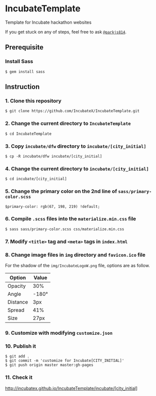 # IncubateTemplate
Template for Incubate hackathon websites

If you get stuck on any of steps, feel free to ask <a href="http://fb.com/parkjs814" target="_blank">`@parkjs814`</a>.

Prerequisite
------------
### Install Sass
    $ gem install sass

Instruction
-----------
### 1. Clone this repository
    $ git clone https://github.com/IncubateX/IncubateTemplate.git
### 2. Change the current directory to `IncubateTemplate`
    $ cd IncubateTemplate
### 3. Copy `incubate/dfw` directory to `incubate/[city_initial]`
    $ cp -R incubate/dfw incubate/[city_initial]
### 4. Change the current directory to `incubate/[city_initial]`
    $ cd incubate/[city_initial]
### 5. Change the primary color on the 2nd line of `sass/primary-color.scss`
    $primary-color: rgb(67, 198, 219) !default;
### 6. Compile `.scss` files into the `materialize.min.css` file
    $ sass sass/primary-color.scss css/materialize.min.css
### 7. Modify `<title>` tag and `<meta>` tags in `index.html`
### 8. Change image files in `img` directory and `favicon.ico` file
For the shadow of the `img/IncubateLogoW.png` file, options are as follow.

| Option   | Value |
|----------|-------|
| Opacity  | 30%   |
| Angle    | -180° |
| Distance | 3px   |
| Spread   | 41%   |
| Size     | 27px  |
### 9. Customize with modifying `customize.json`
### 10. Publish it
    $ git add .
    $ git commit -m 'customize for Incubate[CITY_INITIAL]'
    $ git push origin master master:gh-pages
### 11. Check it
<a href="http://incubatex.github.io/IncubateTemplate/incubate/[city_initial]" target="_blank">http://incubatex.github.io/IncubateTemplate/incubate/[city_initial]</a>